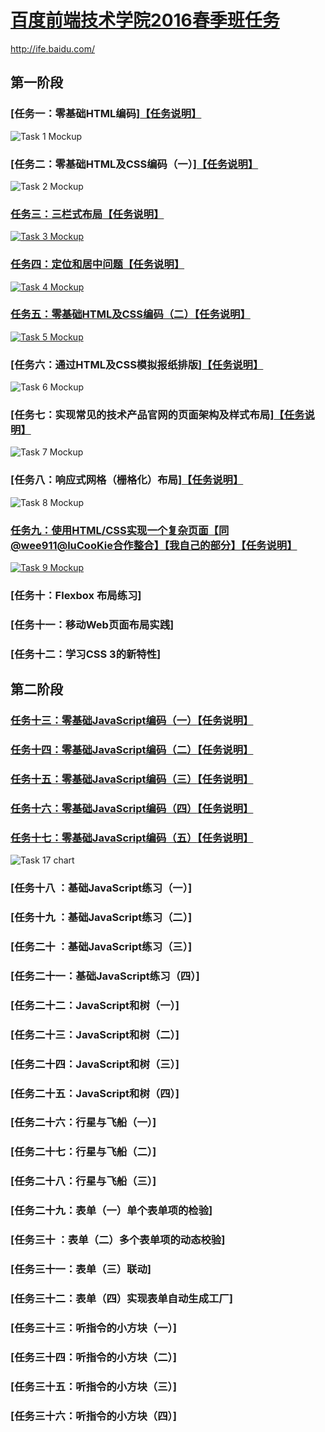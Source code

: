 # [百度前端技术学院2016春季班任务](http://andy1li.github.io/baidu-ife-2016-spring/)

http://ife.baidu.com/

## 第一阶段

### [任务一：零基础HTML编码][【任务说明】](https://github.com/andy1li/baidu-ife-2016-spring/tree/master/task-1-1-readme)
![Task 1 Mockup](http://andy1li.github.io/baidu-ife-2016-spring/task-1-1-readme/task-1-mockup.jpg)

### [任务二：零基础HTML及CSS编码（一）][【任务说明】](https://github.com/andy1li/baidu-ife-2016-spring/tree/master/task-1-2-readme)
![Task 2 Mockup](http://andy1li.github.io/baidu-ife-2016-spring/task-1-2-readme/task-2-mockup.jpg)

### [任务三：三栏式布局](http://andy1li.github.io/baidu-ife-2016-spring/task-1-3/task-3.html)[【任务说明】](https://github.com/andy1li/baidu-ife-2016-spring/tree/master/task-1-3)
[![Task 3 Mockup](http://andy1li.github.io/baidu-ife-2016-spring/task-1-3/task-3-mockup.png)](http://andy1li.github.io/baidu-ife-2016-spring/task-1-3/task-3.html)

### [任务四：定位和居中问题](http://andy1li.github.io/baidu-ife-2016-spring/task-1-4/task-4.html)[【任务说明】](https://github.com/andy1li/baidu-ife-2016-spring/tree/master/task-1-4)
[![Task 4 Mockup](http://andy1li.github.io/baidu-ife-2016-spring/task-1-4/task-4-mockup.png)](http://andy1li.github.io/baidu-ife-2016-spring/task-1-4/task-4.html)

### [任务五：零基础HTML及CSS编码（二）](http://andy1li.github.io/baidu-ife-2016-spring/task-1-5/task-5.html)[【任务说明】](https://github.com/andy1li/baidu-ife-2016-spring/tree/master/task-1-5)
[![Task 5 Mockup](http://andy1li.github.io/baidu-ife-2016-spring/task-1-5/task-5-mockup.jpg)](http://andy1li.github.io/baidu-ife-2016-spring/task-1-5/task-5.html)

### [任务六：通过HTML及CSS模拟报纸排版][【任务说明】](https://github.com/andy1li/baidu-ife-2016-spring/tree/master/task-1-6-readme)
![Task 6 Mockup](http://andy1li.github.io/baidu-ife-2016-spring/task-1-6/task-6-mockup.jpg)

### [任务七：实现常见的技术产品官网的页面架构及样式布局][【任务说明】](https://github.com/andy1li/baidu-ife-2016-spring/tree/master/task-1-7-readme)
![Task 7 Mockup](http://andy1li.github.io/baidu-ife-2016-spring/task-1-7/task-7-mockup.jpg)

### [任务八：响应式网格（栅格化）布局][【任务说明】](https://github.com/andy1li/baidu-ife-2016-spring/tree/master/task-1-8)
![Task 8 Mockup](http://andy1li.github.io/baidu-ife-2016-spring/task-1-8/task-8-mockup.png)

### [任务九：使用HTML/CSS实现一个复杂页面【同@wee911@luCooKie合作整合】](http://andy1li.github.io/baidu-ife-2016-spring/task-1-9/task-9.html)[【我自己的部分】](http://andy1li.github.io/baidu-ife-2016-spring/task-1-9-partial/task-9-andy.html)[【任务说明】](https://github.com/andy1li/baidu-ife-2016-spring/tree/master/task-1-9)
[![Task 9 Mockup](http://andy1li.github.io/baidu-ife-2016-spring/task-1-9/task-9-mockup.jpg)](http://andy1li.github.io/baidu-ife-2016-spring/task-1-9/task-9.html)

### [任务十：Flexbox 布局练习]

### [任务十一：移动Web页面布局实践]

### [任务十二：学习CSS 3的新特性]


## 第二阶段

### [任务十三：零基础JavaScript编码（一）](http://andy1li.github.io/baidu-ife-2016-spring/task-2-13/task-13.html)[【任务说明】](https://github.com/andy1li/baidu-ife-2016-spring/tree/master/task-2-13)

### [任务十四：零基础JavaScript编码（二）](http://andy1li.github.io/baidu-ife-2016-spring/task-2-14/task-14.html)[【任务说明】](https://github.com/andy1li/baidu-ife-2016-spring/tree/master/task-2-14)

### [任务十五：零基础JavaScript编码（三）](http://andy1li.github.io/baidu-ife-2016-spring/task-2-15/task-15.html)[【任务说明】](https://github.com/andy1li/baidu-ife-2016-spring/tree/master/task-2-15)

### [任务十六：零基础JavaScript编码（四）](http://andy1li.github.io/baidu-ife-2016-spring/task-2-16/task-16.html)[【任务说明】](https://github.com/andy1li/baidu-ife-2016-spring/tree/master/task-2-16)

### [任务十七：零基础JavaScript编码（五）](http://andy1li.github.io/baidu-ife-2016-spring/task-2-17/task-17.html)[【任务说明】](https://github.com/andy1li/baidu-ife-2016-spring/tree/master/task-2-17)
![Task 17 chart](http://7xrp04.com1.z0.glb.clouddn.com/task_2_17_1.jpg)


### [任务十八  ：基础JavaScript练习（一）]

### [任务十九  ：基础JavaScript练习（二）]

### [任务二十  ：基础JavaScript练习（三）]

### [任务二十一：基础JavaScript练习（四）]


### [任务二十二：JavaScript和树（一）]

### [任务二十三：JavaScript和树（二）]

### [任务二十四：JavaScript和树（三）]

### [任务二十五：JavaScript和树（四）]


### [任务二十六：行星与飞船（一）]

### [任务二十七：行星与飞船（二）]

### [任务二十八：行星与飞船（三）]


### [任务二十九：表单（一）单个表单项的检验]

### [任务三十  ：表单（二）多个表单项的动态校验]

### [任务三十一：表单（三）联动]

### [任务三十二：表单（四）实现表单自动生成工厂]


### [任务三十三：听指令的小方块（一）]

### [任务三十四：听指令的小方块（二）]

### [任务三十五：听指令的小方块（三）]

### [任务三十六：听指令的小方块（四）]

